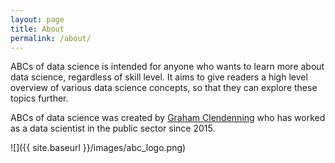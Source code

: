 ```yaml
---
layout: page
title: About
permalink: /about/
---
```


ABCs of data science is intended for anyone who wants to learn more about data science, regardless of skill level. It aims to give readers
a high level overview of various data science concepts, so that they can explore these topics further. 

ABCs of data science was created by [Graham Clendenning](https://github.com/gclen) who has worked as a data scientist in the public sector since 2015.

![]({{ site.baseurl }}/images/abc_logo.png)